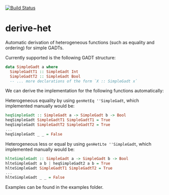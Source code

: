 [![Build Status](https://travis-ci.org/rubenpieters/derive-het.svg?branch=master)](https://travis-ci.org/rubenpieters/derive-het)

# derive-het

Automatic derivation of heterogeneous functions (such as equality and ordering) for simple GADTs.

Currently supported is the following GADT structure:

```haskell
data SimpleGadt a where
  SimpleGadtT1 :: SimpleGadt Int
  SimpleGadtT2 :: SimpleGadt Bool
  -- ... more declarations of the form `X :: SimpleGadt x`
```

We can derive the implementation for the following functions automatically:

Heterogeneous equality by using `genHetEq ''SimpleGadt`, which implemented manually would be:
```haskell
heqSimpleGadt :: SimpleGadt a -> SimpleGadt b -> Bool
heqSimpleGadt SimpleGadtT1 SimpleGadtT1 = True
heqSimpleGadt SimpleGadtT2 SimpleGadtT2 = True
...
heqSimpleGadt _ _ = False
```

Heterogeneous less or equal by using `genHetLte ''SimpleGadt`, which implemented manually would be:
```haskell
hlteSimpleGadt :: SimpleGadt a -> SimpleGadt b -> Bool
hlteSimpleGadt a b | heqSimpleGadt2 a b = True
hlteSimpleGadt SimpleGadtT1 SimpleGadtT2 = True
...
hlteSimpleGadt _ _ = False
```

Examples can be found in the examples folder.
